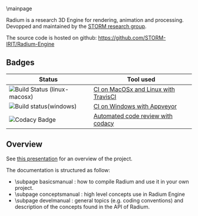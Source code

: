 \mainpage 

Radium is a research 3D Engine for rendering, animation and processing.
Devopped and maintained by the [STORM research group](https://www.irit.fr/STORM/site/).

The source code is hosted on github: https://github.com/STORM-IRIT/Radium-Engine

## Badges
   Status     |    Tool used
------------- | -------------
![Build Status (linux-macosx)](https://travis-ci.com/STORM-IRIT/Radium-Engine.svg?branch=master)  | [CI on MacOSx and Linux with TravisCI](https://travis-ci.com/STORM-IRIT/Radium-Engine)
![Build status(windows)](https://ci.appveyor.com/api/projects/status/y782apb6urx0krj3/branch/master?svg=true) | [CI on Windows with Appveyor](https://ci.appveyor.com/project/nmellado/radium-engine/branch/master)
![Codacy Badge](https://api.codacy.com/project/badge/Grade/faf8701c9fb142f7b6215871ec40c5fe)| [Automated code review with codacy](https://app.codacy.com/app/STORM/Radium-Engine?utm_source=github.com&utm_medium=referral&utm_content=STORM-IRIT/Radium-Engine&utm_campaign=Badge_Grade_Dashboard)

## Overview

See [this presentation](https://docs.google.com/presentation/d/12W2KXY7ctJXFIelmgNEn7obiBv_E4bmcMl3mXeJPVgc/edit?usp=sharing) for an overview of the project.

The documentation is structured as follow:
 - \subpage basicsmanual : how to compile Radium and use it in your own project.
 - \subpage conceptsmanual : high level concepts use in Radium Engine
 - \subpage develmanual : general topics (e.g. coding conventions) and description of the concepts found in the API of Radium.


